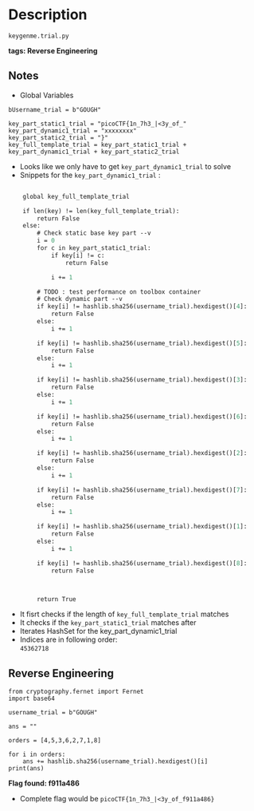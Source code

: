 # Description
`keygenme.trial.py`

**tags: Reverse Engineering**

## Notes
- Global Variables
```username_trial = "GOUGH"
bUsername_trial = b"GOUGH"

key_part_static1_trial = "picoCTF{1n_7h3_|<3y_of_"
key_part_dynamic1_trial = "xxxxxxxx"
key_part_static2_trial = "}"
key_full_template_trial = key_part_static1_trial + key_part_dynamic1_trial + key_part_static2_trial
```

- Looks like we only have to get `key_part_dynamic1_trial` to solve<br>
- Snippets for the `key_part_dynamic1_trial` :

```def check_key(key, username_trial):

    global key_full_template_trial

    if len(key) != len(key_full_template_trial):
        return False
    else:
        # Check static base key part --v
        i = 0
        for c in key_part_static1_trial:
            if key[i] != c:
                return False

            i += 1

        # TODO : test performance on toolbox container
        # Check dynamic part --v
        if key[i] != hashlib.sha256(username_trial).hexdigest()[4]:
            return False
        else:
            i += 1

        if key[i] != hashlib.sha256(username_trial).hexdigest()[5]:
            return False
        else:
            i += 1

        if key[i] != hashlib.sha256(username_trial).hexdigest()[3]:
            return False
        else:
            i += 1

        if key[i] != hashlib.sha256(username_trial).hexdigest()[6]:
            return False
        else:
            i += 1

        if key[i] != hashlib.sha256(username_trial).hexdigest()[2]:
            return False
        else:
            i += 1

        if key[i] != hashlib.sha256(username_trial).hexdigest()[7]:
            return False
        else:
            i += 1

        if key[i] != hashlib.sha256(username_trial).hexdigest()[1]:
            return False
        else:
            i += 1

        if key[i] != hashlib.sha256(username_trial).hexdigest()[8]:
            return False



        return True
```
- It fisrt checks if the length of `key_full_template_trial` matches
- It checks if the `key_part_static1_trial` matches after
- Iterates HashSet for the key_part_dynamic1_trial
- Indices are in following order: <br>
`45362718`

## Reverse Engineering

```import hashlib
from cryptography.fernet import Fernet
import base64

username_trial = b"GOUGH"

ans = ""

orders = [4,5,3,6,2,7,1,8]

for i in orders:
	ans += hashlib.sha256(username_trial).hexdigest()[i]
print(ans)
```

**Flag found: f911a486**

- Complete flag would be `picoCTF{1n_7h3_|<3y_of_f911a486}`

